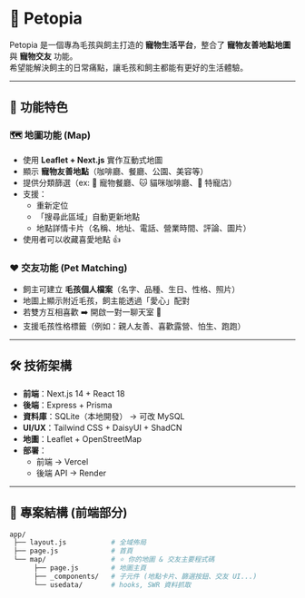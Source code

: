 # 🐾 Petopia

Petopia 是一個專為毛孩與飼主打造的 **寵物生活平台**，整合了 **寵物友善地點地圖** 與 **寵物交友** 功能。  
希望能解決飼主的日常痛點，讓毛孩和飼主都能有更好的生活體驗。

---

## 🚀 功能特色

### 🗺️ 地圖功能 (Map)
- 使用 **Leaflet + Next.js** 實作互動式地圖  
- 顯示 **寵物友善地點**（咖啡廳、餐廳、公園、美容等）  
- 提供分類篩選（ex: 🐶 寵物餐廳、🐱 貓咪咖啡廳、🦎 特寵店）  
- 支援：
  - 重新定位
  - 「搜尋此區域」自動更新地點
  - 地點詳情卡片（名稱、地址、電話、營業時間、評論、圖片）  
- 使用者可以收藏喜愛地點 👍  

### ❤️ 交友功能 (Pet Matching)
- 飼主可建立 **毛孩個人檔案**（名字、品種、生日、性格、照片）  
- 地圖上顯示附近毛孩，飼主能透過「愛心」配對  
- 若雙方互相喜歡 ➡️ 開啟一對一聊天室 💬  
- 支援毛孩性格標籤（例如：親人友善、喜歡露營、怕生、跑跑）  

---

## 🛠️ 技術架構

- **前端**：Next.js 14 + React 18  
- **後端**：Express + Prisma  
- **資料庫**：SQLite（本地開發） → 可改 MySQL  
- **UI/UX**：Tailwind CSS + DaisyUI + ShadCN  
- **地圖**：Leaflet + OpenStreetMap  
- **部署**：
  - 前端 → Vercel
  - 後端 API → Render  

---

## 📂 專案結構 (前端部分)

```bash
app/
 ├── layout.js           # 全域佈局
 ├── page.js             # 首頁
 └── map/                # ⭐ 你的地圖 & 交友主要程式碼
      ├── page.js        # 地圖主頁
      ├── _components/   # 子元件 (地點卡片、篩選按鈕、交友 UI...)
      └── usedata/       # hooks, SWR 資料抓取
